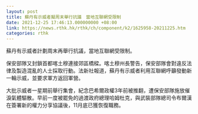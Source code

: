 ```yaml
---
layout: post
title: 蘇丹有示威者擬周末舉行抗議　當地互聯網受限制
date: 2021-12-25 17:46:13.000000000 +08:00
link: https://news.rthk.hk/rthk/ch/component/k2/1625958-20211225.htm
categories: rthk
---
```


蘇丹有示威者計劃周末再舉行抗議，當地互聯網受限制。

保安部隊又封鎖首都喀土穆連接郊區橋樑。喀土穆州長警告，保安部隊會對違反法律及製造混亂的人士採取行動。法新社報道，蘇丹有示威者利用互聯網呼籲發動新一輪示威，並要求軍方返回軍營。

大批示威者一星期前舉行集會，紀念巴希爾政權3年前被推翻，遭保安部隊施放催淚氣體驅散。早前一度被罷免的過渡政府總理哈姆杜克，與武裝部隊總司令布爾漢在簽署新的權力分享協議後，11月底已獲恢復職務。
